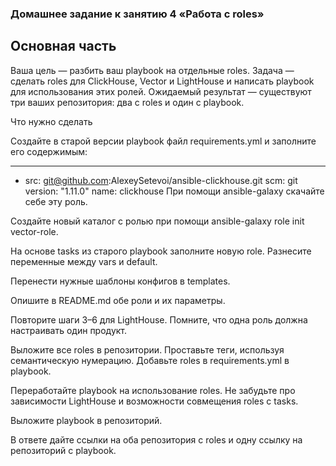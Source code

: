 ### Домашнее задание к занятию 4 «Работа с roles»

## Основная часть
Ваша цель — разбить ваш playbook на отдельные roles.
Задача — сделать roles для ClickHouse, Vector и LightHouse и написать playbook для использования этих ролей.
Ожидаемый результат — существуют три ваших репозитория: два с roles и один с playbook.

Что нужно сделать

Создайте в старой версии playbook файл requirements.yml и заполните его содержимым:

---
  - src: git@github.com:AlexeySetevoi/ansible-clickhouse.git
    scm: git
    version: "1.11.0"
    name: clickhouse 
При помощи ansible-galaxy скачайте себе эту роль.

Создайте новый каталог с ролью при помощи ansible-galaxy role init vector-role.

На основе tasks из старого playbook заполните новую role. Разнесите переменные между vars и default.

Перенести нужные шаблоны конфигов в templates.

Опишите в README.md обе роли и их параметры.

Повторите шаги 3–6 для LightHouse. Помните, что одна роль должна настраивать один продукт.

Выложите все roles в репозитории. Проставьте теги, используя семантическую нумерацию. Добавьте roles в requirements.yml в playbook.

Переработайте playbook на использование roles. Не забудьте про зависимости LightHouse и возможности совмещения roles с tasks.

Выложите playbook в репозиторий.

В ответе дайте ссылки на оба репозитория с roles и одну ссылку на репозиторий с playbook.
